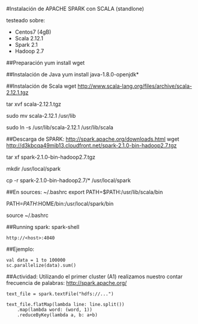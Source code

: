 #Instalación de APACHE SPARK con SCALA (standlone)

testeado sobre:
- Centos7 (4gB)
- Scala 2.12.1
- Spark 2.1
- Hadoop 2.7

##Preparación
yum install wget

##Instalación de Java
yum install java-1.8.0-openjdk*


##Instalación de Scala
wget http://www.scala-lang.org/files/archive/scala-2.12.1.tgz

tar xvf scala-2.12.1.tgz

sudo mv scala-2.12.1 /usr/lib

sudo ln -s /usr/lib/scala-2.12.1 /usr/lib/scala



##Descarga de SPARK: http://spark.apache.org/downloads.html
wget http://d3kbcqa49mib13.cloudfront.net/spark-2.1.0-bin-hadoop2.7.tgz

tar xf spark-2.1.0-bin-hadoop2.7.tgz

mkdir /usr/local/spark

cp -r spark-2.1.0-bin-hadoop2.7/* /usr/local/spark

##En sources: ~/.bashrc
export PATH=$PATH:/usr/lib/scala/bin

PATH=$PATH:$HOME/bin:/usr/local/spark/bin

source ~/.bashrc

##Running spark:
spark-shell

```
http://<host>:4040
```
##Ejemplo:
```
val data = 1 to 100000
sc.parallelize(data).sum()
```

##Actividad:
Utilizando el primer cluster (A1) realizamos nuestro contar frecuencia de palabras: http://spark.apache.org/

```
text_file = spark.textFile("hdfs://...")
 
text_file.flatMap(lambda line: line.split())
    .map(lambda word: (word, 1))
    .reduceByKey(lambda a, b: a+b)
```
   
